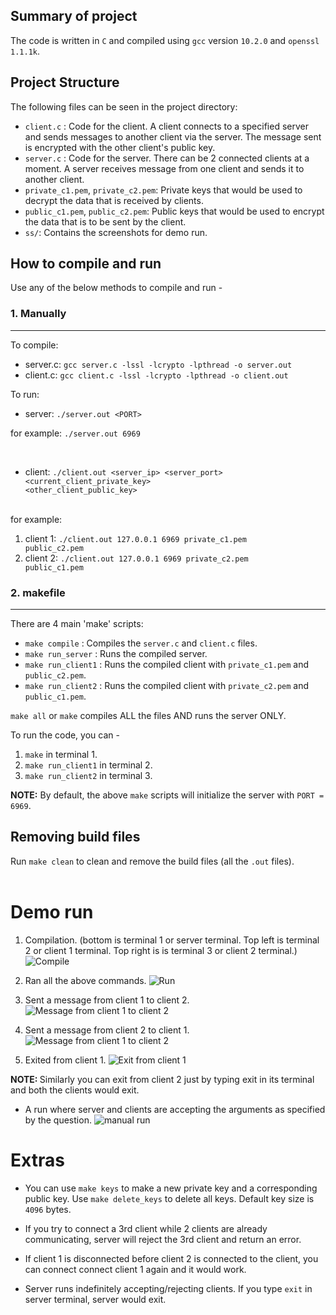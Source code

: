 ## Summary of project

The code is written in ```C``` and compiled using ```gcc``` version ```10.2.0``` and ```openssl 1.1.1k```.

## Project Structure
The following files can be seen in the project directory:

- <code>client.c</code> : Code for the client. A client connects to a specified server and sends messages to another client via the server. The message sent is encrypted with the other client's public key.
- <code>server.c</code> : Code for the server. There can be 2 connected clients at a moment. A server receives message from one client and sends it to another client.
- <code>private_c1.pem</code>,  <code>private_c2.pem</code>: Private keys that would be used to decrypt the data that is received by clients.
- <code>public_c1.pem</code>,  <code>public_c2.pem</code>: Public keys that would be used to encrypt the data that is to be sent by the client.
- <code>ss/</code>: Contains the screenshots for demo run.

## How to compile and run

Use any of the below methods to compile and run - 
### 1. Manually
<hr>

To compile:
- server.c: ```gcc server.c -lssl -lcrypto -lpthread -o server.out```
- client.c: ```gcc client.c -lssl -lcrypto -lpthread -o client.out```

To run:
- server: ```./server.out <PORT>```

for example: <code>./server.out 6969</code>

</br>

- client: <code>./client.out <server_ip> <server_port> <current_client_private_key> <other_client_public_key></code>
</br>
for example: 

1. client 1: <code>./client.out 127.0.0.1 6969 private_c1.pem public_c2.pem</code>
2. client 2: <code>./client.out 127.0.0.1 6969 private_c2.pem public_c1.pem</code>

### 2. makefile
<hr>

There are 4 main 'make' scripts: 
- <code>make compile</code> : Compiles the ```server.c``` and ```client.c``` files.
- <code>make run_server</code> : Runs the compiled server.
- <code>make run_client1</code> : Runs the compiled client with ```private_c1.pem``` and ```public_c2.pem```.
- <code>make run_client2</code> : Runs the compiled client with ```private_c2.pem``` and ```public_c1.pem```.

```make all``` or ```make``` compiles ALL the files AND runs the server ONLY. </br>

To run the code, you can - 
1. ```make``` in terminal 1.
2. ```make run_client1``` in terminal 2.
3. ```make run_client2``` in terminal 3.

<b>NOTE:</b> By default, the above ```make``` scripts will initialize the server with ```PORT = 6969```.

## Removing build files

Run <code>make clean</code> to clean and remove the build files (all the ```.out``` files).
</br></br>

# Demo run
1. Compilation. (bottom is terminal 1 or server terminal. Top left is terminal 2 or client 1 terminal. Top right is is terminal 3 or client 2 terminal.)
![Compile](./ss/compile.png)

2. Ran all the above commands.
![Run](./ss/run.png)

3. Sent a message from client 1 to client 2.
![Message from client 1 to client 2](./ss/c1c2.png)

4. Sent a message from client 2 to client 1.
![Message from client 1 to client 2](./ss/c2c1.png)

5. Exited from client 1.
![Exit from client 1](./ss/c1exit.png)

<b>NOTE: </b>Similarly you can exit from client 2 just by typing exit in its terminal and both the clients would exit.

- A run where server and clients are accepting the arguments as specified by the question.
![manual run](./ss/manual.png)

# Extras

- You can use ```make keys``` to make a new private key and a corresponding public key. Use ```make delete_keys``` to delete all keys. Default key size is ```4096``` bytes.

- If you try to connect a 3rd client while 2 clients are already communicating, server will reject the 3rd client and return an error.

- If client 1 is disconnected before client 2 is connected to the client, you can connect connect client 1 again and it would work.

- Server runs indefinitely accepting/rejecting clients. If you type ```exit``` in server terminal, server would exit.